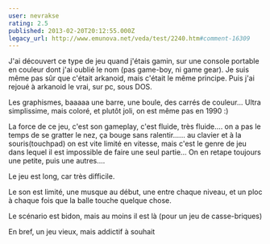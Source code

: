 ```yaml
---
user: nevrakse
rating: 2.5
published: 2013-02-20T20:12:55.000Z
legacy_url: http://www.emunova.net/veda/test/2240.htm#comment-16309
---
```

J'ai découvert ce type de jeu quand j'étais gamin, sur une console portable en couleur dont j'ai oublié le nom (pas game-boy, ni game gear). Je suis même pas sûr que c'était arkanoid, mais c'était le même principe. Puis j'ai rejoué à arkanoid le vrai, sur pc, sous DOS.

Les graphismes, baaaaa une barre, une boule, des carrés de couleur... Ultra simplissime, mais coloré, et plutôt joli, on est même pas en 1990 :)

La force de ce jeu, c'est son gameplay, c'est fluide, très fluide.... on a pas le temps de se gratter le nez, ça bouge sans ralentir...... au clavier et à la souris(touchpad) on est vite limité en vitesse, mais c'est le genre de jeu dans lequel il est impossible de faire une seul partie... On en retape toujours une petite, puis une autres....

Le jeu est long, car très difficile.

Le son est limité, une musque au début, une entre chaque niveau, et un ploc à chaque fois que la balle touche quelque chose.

Le scénario est bidon, mais au moins il est là (pour un jeu de casse-briques)

En bref, un jeu vieux, mais addictif à souhait